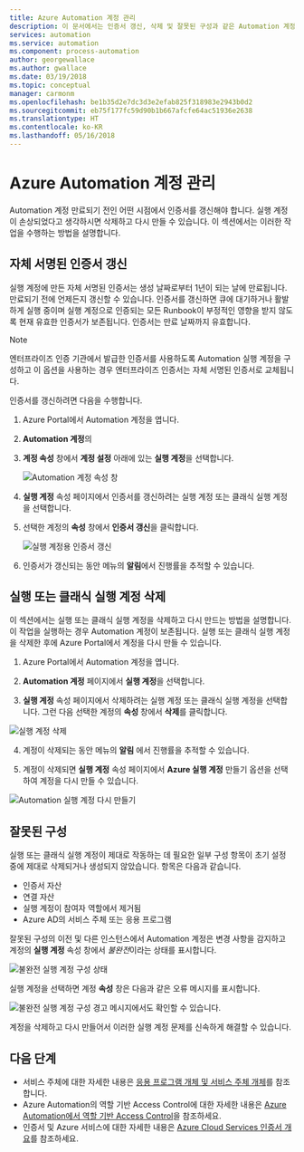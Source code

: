 ```yaml
---
title: Azure Automation 계정 관리
description: 이 문서에서는 인증서 갱신, 삭제 및 잘못된 구성과 같은 Automation 계정의 구성을 관리하는 방법을 설명합니다.
services: automation
ms.service: automation
ms.component: process-automation
author: georgewallace
ms.author: gwallace
ms.date: 03/19/2018
ms.topic: conceptual
manager: carmonm
ms.openlocfilehash: be1b35d2e7dc3d3e2efab825f318983e2943b0d2
ms.sourcegitcommit: eb75f177fc59d90b1b667afcfe64ac51936e2638
ms.translationtype: HT
ms.contentlocale: ko-KR
ms.lasthandoff: 05/16/2018
---
```

# <a name="manage-azure-automation-account"></a>Azure Automation 계정 관리
Automation 계정 만료되기 전인 어떤 시점에서 인증서를 갱신해야 합니다. 실행 계정이 손상되었다고 생각하시면 삭제하고 다시 만들 수 있습니다. 이 섹션에서는 이러한 작업을 수행하는 방법을 설명합니다.

## <a name="self-signed-certificate-renewal"></a>자체 서명된 인증서 갱신
실행 계정에 만든 자체 서명된 인증서는 생성 날짜로부터 1년이 되는 날에 만료됩니다. 만료되기 전에 언제든지 갱신할 수 있습니다. 인증서를 갱신하면 큐에 대기하거나 활발하게 실행 중이며 실행 계정으로 인증되는 모든 Runbook이 부정적인 영향을 받지 않도록 현재 유효한 인증서가 보존됩니다. 인증서는 만료 날짜까지 유효합니다.

> [!NOTE]
> 엔터프라이즈 인증 기관에서 발급한 인증서를 사용하도록 Automation 실행 계정을 구성하고 이 옵션을 사용하는 경우 엔터프라이즈 인증서는 자체 서명된 인증서로 교체됩니다.

인증서를 갱신하려면 다음을 수행합니다.

1. Azure Portal에서 Automation 계정을 엽니다.

2. **Automation 계정**의 
3. **계정 속성** 창에서 **계정 설정** 아래에 있는 **실행 계정**을 선택합니다.

    ![Automation 계정 속성 창](media/automation-manage-account/automation-account-properties-pane.png)
3. **실행 계정** 속성 페이지에서 인증서를 갱신하려는 실행 계정 또는 클래식 실행 계정을 선택합니다.

4. 선택한 계정의 **속성** 창에서 **인증서 갱신**을 클릭합니다.

    ![실행 계정용 인증서 갱신](media/automation-manage-account/automation-account-renew-runas-certificate.png)

5. 인증서가 갱신되는 동안 메뉴의 **알림**에서 진행률을 추적할 수 있습니다.

## <a name="delete-a-run-as-or-classic-run-as-account"></a>실행 또는 클래식 실행 계정 삭제
이 섹션에서는 실행 또는 클래식 실행 계정을 삭제하고 다시 만드는 방법을 설명합니다. 이 작업을 실행하는 경우 Automation 계정이 보존됩니다. 실행 또는 클래식 실행 계정을 삭제한 후에 Azure Portal에서 계정을 다시 만들 수 있습니다.

1. Azure Portal에서 Automation 계정을 엽니다.

2. **Automation 계정** 페이지에서 **실행 계정**을 선택합니다.

3. **실행 계정** 속성 페이지에서 삭제하려는 실행 계정 또는 클래식 실행 계정을 선택합니다. 그런 다음 선택한 계정의 **속성** 창에서 **삭제**를 클릭합니다.

 ![실행 계정 삭제](media/automation-manage-account/automation-account-delete-runas.png)

4. 계정이 삭제되는 동안 메뉴의 **알림** 에서 진행률을 추적할 수 있습니다.

5. 계정이 삭제되면 **실행 계정** 속성 페이지에서 **Azure 실행 계정** 만들기 옵션을 선택하여 계정을 다시 만들 수 있습니다.

 ![Automation 실행 계정 다시 만들기](media/automation-manage-account/automation-account-create-runas.png)

## <a name="misconfiguration"></a>잘못된 구성
실행 또는 클래식 실행 계정이 제대로 작동하는 데 필요한 일부 구성 항목이 초기 설정 중에 제대로 삭제되거나 생성되지 않았습니다. 항목은 다음과 같습니다.

* 인증서 자산
* 연결 자산
* 실행 계정이 참여자 역할에서 제거됨
* Azure AD의 서비스 주체 또는 응용 프로그램

잘못된 구성의 이전 및 다른 인스턴스에서 Automation 계정은 변경 사항을 감지하고 계정의 **실행 계정** 속성 창에서 *불완전*이라는 상태를 표시합니다.

![불완전 실행 계정 구성 상태](media/automation-manage-account/automation-account-runas-incomplete-config.png)

실행 계정을 선택하면 계정 **속성** 창은 다음과 같은 오류 메시지를 표시합니다.

![불완전 실행 계정 구성 경고 메시지](media/automation-manage-account/automation-account-runas-incomplete-config-msg.png)에서도 확인할 수 있습니다.

계정을 삭제하고 다시 만들어서 이러한 실행 계정 문제를 신속하게 해결할 수 있습니다.

## <a name="next-steps"></a>다음 단계
* 서비스 주체에 대한 자세한 내용은 [응용 프로그램 개체 및 서비스 주체 개체](../active-directory/active-directory-application-objects.md)를 참조합니다.
* Azure Automation의 역할 기반 Access Control에 대한 자세한 내용은 [Azure Automation에서 역할 기반 Access Control](automation-role-based-access-control.md)을 참조하세요.
* 인증서 및 Azure 서비스에 대한 자세한 내용은 [Azure Cloud Services 인증서 개요](../cloud-services/cloud-services-certs-create.md)를 참조하세요.